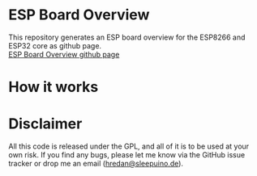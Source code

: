 # ESP Board Overview
This repository generates an ESP board overview for the ESP8266 and ESP32 core as github page.  
[ESP Board Overview github page](https://hredan.github.io/ESP_Board_Overview)

# How it works

# Disclaimer
All this code is released under the GPL, and all of it is to be used at your own risk. If you find any bugs, please let me know via the GitHub issue tracker or drop me an email ([hredan@sleepuino.de](mailto:hredan@sleepuino.de)).